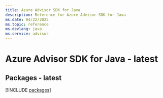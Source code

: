 ```yaml
---
title: Azure Advisor SDK for Java
description: Reference for Azure Advisor SDK for Java
ms.date: 04/22/2025
ms.topic: reference
ms.devlang: java
ms.service: advisor
---
```

# Azure Advisor SDK for Java - latest
## Packages - latest
[!INCLUDE [packages](advisor-index.md)]